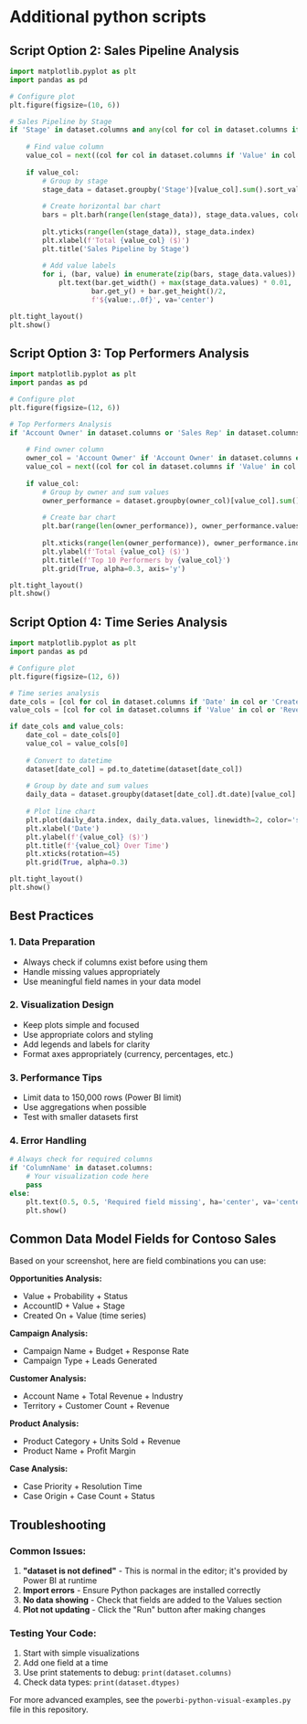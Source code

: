 # Additional python scripts


## Script Option 2: Sales Pipeline Analysis
```python
import matplotlib.pyplot as plt
import pandas as pd

# Configure plot
plt.figure(figsize=(10, 6))

# Sales Pipeline by Stage
if 'Stage' in dataset.columns and any(col for col in dataset.columns if 'Value' in col or 'Revenue' in col):
    
    # Find value column
    value_col = next((col for col in dataset.columns if 'Value' in col or 'Revenue' in col), None)
    
    if value_col:
        # Group by stage
        stage_data = dataset.groupby('Stage')[value_col].sum().sort_values(ascending=True)
        
        # Create horizontal bar chart
        bars = plt.barh(range(len(stage_data)), stage_data.values, color='steelblue', alpha=0.8)
        
        plt.yticks(range(len(stage_data)), stage_data.index)
        plt.xlabel(f'Total {value_col} ($)')
        plt.title('Sales Pipeline by Stage')
        
        # Add value labels
        for i, (bar, value) in enumerate(zip(bars, stage_data.values)):
            plt.text(bar.get_width() + max(stage_data.values) * 0.01, 
                    bar.get_y() + bar.get_height()/2, 
                    f'${value:,.0f}', va='center')

plt.tight_layout()
plt.show()
```

## Script Option 3: Top Performers Analysis
```python
import matplotlib.pyplot as plt
import pandas as pd

# Configure plot
plt.figure(figsize=(12, 6))

# Top Performers Analysis
if 'Account Owner' in dataset.columns or 'Sales Rep' in dataset.columns:
    
    # Find owner column
    owner_col = 'Account Owner' if 'Account Owner' in dataset.columns else 'Sales Rep'
    value_col = next((col for col in dataset.columns if 'Value' in col or 'Revenue' in col), None)
    
    if value_col:
        # Group by owner and sum values
        owner_performance = dataset.groupby(owner_col)[value_col].sum().sort_values(ascending=False).head(10)
        
        # Create bar chart
        plt.bar(range(len(owner_performance)), owner_performance.values, color='steelblue', alpha=0.8)
        
        plt.xticks(range(len(owner_performance)), owner_performance.index, rotation=45)
        plt.ylabel(f'Total {value_col} ($)')
        plt.title(f'Top 10 Performers by {value_col}')
        plt.grid(True, alpha=0.3, axis='y')

plt.tight_layout()
plt.show()
```

## Script Option 4: Time Series Analysis
```python
import matplotlib.pyplot as plt
import pandas as pd

# Configure plot
plt.figure(figsize=(12, 6))

# Time series analysis
date_cols = [col for col in dataset.columns if 'Date' in col or 'Created' in col]
value_cols = [col for col in dataset.columns if 'Value' in col or 'Revenue' in col]

if date_cols and value_cols:
    date_col = date_cols[0]
    value_col = value_cols[0]
    
    # Convert to datetime
    dataset[date_col] = pd.to_datetime(dataset[date_col])
    
    # Group by date and sum values
    daily_data = dataset.groupby(dataset[date_col].dt.date)[value_col].sum().sort_index()
    
    # Plot line chart
    plt.plot(daily_data.index, daily_data.values, linewidth=2, color='steelblue')
    plt.xlabel('Date')
    plt.ylabel(f'{value_col} ($)')
    plt.title(f'{value_col} Over Time')
    plt.xticks(rotation=45)
    plt.grid(True, alpha=0.3)

plt.tight_layout()
plt.show()
```

## Best Practices

### 1. Data Preparation
- Always check if columns exist before using them
- Handle missing values appropriately
- Use meaningful field names in your data model

### 2. Visualization Design
- Keep plots simple and focused
- Use appropriate colors and styling
- Add legends and labels for clarity
- Format axes appropriately (currency, percentages, etc.)

### 3. Performance Tips
- Limit data to 150,000 rows (Power BI limit)
- Use aggregations when possible
- Test with smaller datasets first

### 4. Error Handling
```python
# Always check for required columns
if 'ColumnName' in dataset.columns:
    # Your visualization code here
    pass
else:
    plt.text(0.5, 0.5, 'Required field missing', ha='center', va='center')
    plt.show()
```

## Common Data Model Fields for Contoso Sales

Based on your screenshot, here are field combinations you can use:

**Opportunities Analysis:**
- Value + Probability + Status
- AccountID + Value + Stage
- Created On + Value (time series)

**Campaign Analysis:**
- Campaign Name + Budget + Response Rate
- Campaign Type + Leads Generated

**Customer Analysis:**
- Account Name + Total Revenue + Industry
- Territory + Customer Count + Revenue

**Product Analysis:**
- Product Category + Units Sold + Revenue
- Product Name + Profit Margin

**Case Analysis:**
- Case Priority + Resolution Time
- Case Origin + Case Count + Status

## Troubleshooting

### Common Issues:
1. **"dataset is not defined"** - This is normal in the editor; it's provided by Power BI at runtime
2. **Import errors** - Ensure Python packages are installed correctly
3. **No data showing** - Check that fields are added to the Values section
4. **Plot not updating** - Click the "Run" button after making changes

### Testing Your Code:
1. Start with simple visualizations
2. Add one field at a time
3. Use print statements to debug: `print(dataset.columns)`
4. Check data types: `print(dataset.dtypes)`

For more advanced examples, see the `powerbi-python-visual-examples.py` file in this repository.
